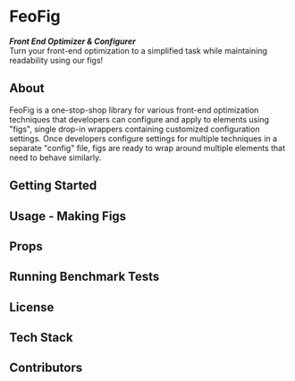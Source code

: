 # FeoFig
**_Front End Optimizer & Configurer_**
<br>
Turn your front-end optimization to a simplified task while maintaining readability using our figs!

## About
FeoFig is a one-stop-shop library for various front-end optimization techniques that developers can configure and apply to elements using "figs", single drop-in wrappers containing customized configuration settings. Once developers configure settings for multiple techniques in a separate "config" file, figs are ready to wrap around multiple elements that need to behave similarly.
<br>

## Getting Started

## Usage - Making Figs

## Props

## Running Benchmark Tests

## License

## Tech Stack

## Contributors
